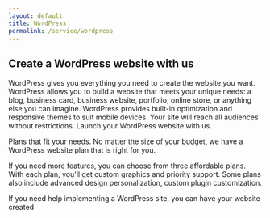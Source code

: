 ```yaml
---
layout: default
title: WordPress
permalink: /service/wordpress
---
```


## Create a WordPress website with us

WordPress gives you everything you need to create the website you want.
WordPress allows you to build a website that meets your unique needs: a blog, business card, business website, portfolio, online store, or anything else you can imagine. WordPress provides built-in optimization and responsive themes to suit mobile devices. Your site will reach all audiences without restrictions. Launch your WordPress website with us.

Plans that fit your needs.
No matter the size of your budget, we have a WordPress website plan that is right for you.

If you need more features, you can choose from three affordable plans. With each plan, you'll get custom graphics and priority support. Some plans also include advanced design personalization, custom plugin customization.

If you need help implementing a WordPress site, you can have your website created
